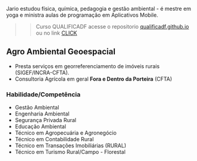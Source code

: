 Jario estudou física, química, pedagogia e gestão ambiental - é mestre em yoga e ministra aulas de programação em Aplicativos Mobile.

>> Curso QUALIFICADF acesse o repositorio [qualificadf.github.io](https://github.com/jario/qualificadf.github.io) ou no link [CLICK](https://dev.sheet.pt)

## Agro Ambiental Geoespacial

* Presta serviços em georreferenciamento de imóveis rurais (SIGEF/INCRA-CFTA). 
* Consultoria Agrícola em geral **Fora e Dentro da Porteira** (CFTA)

### Habilidade/Competência
- Gestão Ambiental
- Engenharia Ambiental
- Segurança Privada Rural
- Educação Ambiental
- Técnico em Agropecuária e Agronegócio
- Técnico em Contabilidade Rural
- Técnico em Transações Imobiliárias (RURAL)
- Técnico em Turismo Rural/Campo - Florestal
  
